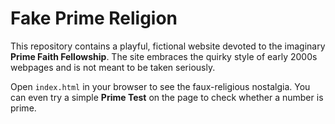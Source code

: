 # Fake Prime Religion

This repository contains a playful, fictional website devoted to the imaginary **Prime Faith Fellowship**.
The site embraces the quirky style of early 2000s webpages and is not meant to be taken seriously.

Open `index.html` in your browser to see the faux-religious nostalgia.
You can even try a simple **Prime Test** on the page to check whether a
number is prime.
